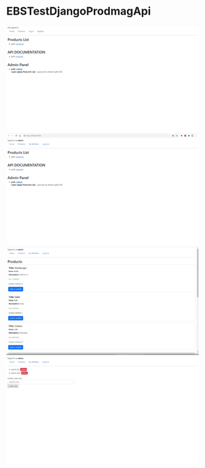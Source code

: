 # EBSTestDjangoProdmagApi

![alt text](https://github.com/IT-Knight/EBSTestDjangoProdmagApi/blob/master/images/Screenshot_5.jpg?raw=true)
![alt text](https://github.com/IT-Knight/EBSTestDjangoProdmagApi/blob/master/images/Screenshot_2.jpg?raw=true)
![alt text](https://github.com/IT-Knight/EBSTestDjangoProdmagApi/blob/master/images/Screenshot_3.jpg?raw=true)
![alt text](https://github.com/IT-Knight/EBSTestDjangoProdmagApi/blob/master/images/Screenshot_4.jpg?raw=true)
